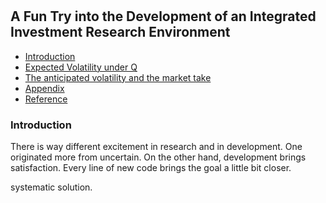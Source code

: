 #

## A Fun Try into the Development of an Integrated Investment Research Environment

- [Introduction](#introduction)
- [Expected Volatility under Q](#ma)
- [The anticipated volatility and the market take](#info)
- [Appendix](#appendix)
- [Reference](#ref)

### Introduction <a name="introduction"></a>

There is way different excitement in research and in development. One originated more from uncertain. On the other hand, development brings satisfaction. Every line of new code brings the goal a little bit closer.

systematic solution.
